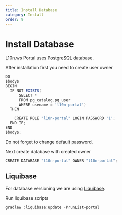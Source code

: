 ```yaml
---
title: Install Database
category: Install 
order: 9
---
```


# Install Database

L10n.ws Portal uses [PostgreSQL](https://www.postgresql.org/) database.

After installation first you need to create user owner 
 
```groovy
DO
$body$
BEGIN
  IF NOT EXISTS(
      SELECT *
      FROM pg_catalog.pg_user
      WHERE usename = 'l10n-portal')
  THEN

    CREATE ROLE "l10n-portal" LOGIN PASSWORD '1';
  END IF;
END
$body$;
```
Do not forget to change default password.

Next create database with created owner

```groovy
CREATE DATABASE "l10n-portal" OWNER "l10n-portal";
```

## Liquibase

For database versioning we are using [Liquibase](http://www.liquibase.org/).

Run liquibase scripts

 ```groovy
gradlew :liquibase:update -PrunList=portal
```
